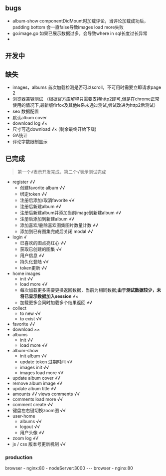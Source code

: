 ## bugs
- album-show componentDidMount时加载评论，当评论加载成功后，padding bottom 会一直false导致images load more失败
- go:image.go 如果已展示数据过多，会导致where in sql长度过长异常
- 

## 开发中

## 缺失
- images，albums 首次加载检测是否可以scroll，不可用时需要立即请求page 2
- 浏览器兼容测试 （根据官方库解释只需要支持http2即可,但是在chrome正常使用的情况下,最新版firfox及其他ie系未通过测试,尝试改进为http2后测试）
- seo 数据配置 
- 默认album cover
- download log √×
- 尺寸可选download  √× (剩余最终开始下载)
- GA统计
- 评论字数限制显示

## 已完成
>第一个√表示开发完成，第二个√表示测试完成
- register √√
    - 创建favorite album √√
    - 绑定token √√
    - 注册后添加/取消favorite √√
    - 注册后新建album √√
    - 注册后新建album并添加当前image到新建album √√  
    - 注册后添加到新建album √√
    - 添加喜欢/删除喜欢图集图片数量计数 √√
    - 添加到已有图集完成后关闭 modal √√
- login √
    - 已喜欢的图点亮红心 √√
    - 获取已创建的图集 √√
    - 用户信息 √√
    - 持久化登陆 √√
    - token更新 √√
- home images 
    - init √√
    - load more √√
    - 每次加载更多需要更换返回数据，当前为相同数据;**由于测试数据较少，未将已显示数据加入session** √× 
    - 加载更多会同时加载多个结果返回 √√
- collect 
    - to new √√
    - to exist √√
- favorite √√
- download ××
- albums 
    - init  √√
    - load more √√
- album-show
    - init album √√
    - update token 过期时间 √√
    - images init √√
    - images load more √√
- update album cover  √√
- remove album image √√
- update album title √√
- amounts √√
  views comments √√
- comments load more √√
- comment create  √√
- 键盘左右键切换zoom图 √√
- user-home
    - albums √√
    - logout √√
    - 用户头像 √√
-  zoom  log √√
- js / css 版本号更新机制 √√ 

### production

browser  - nginx:80 - nodeServer:3000 ---
browser  - nginx:80